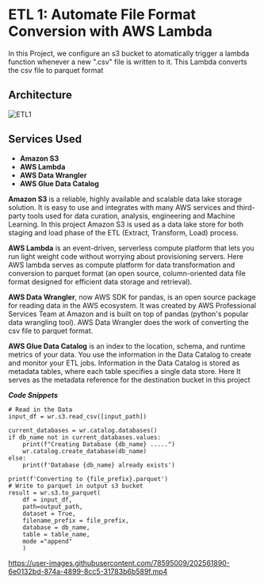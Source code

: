 # ETL 1: Automate File Format Conversion with AWS Lambda

In this Project, we configure an s3 bucket to atomatically trigger a lambda function
whenever a new ".csv" file is written to it. This Lambda converts the csv file to parquet format

## Architecture
![ETL1](https://user-images.githubusercontent.com/78595009/202572265-3035bae4-72c0-44bf-b297-0bede7ae5685.png)


## Services Used
- **Amazon S3**
- **AWS Lambda**
- **AWS Data Wrangler**
- **AWS Glue Data Catalog**

**Amazon S3** is a reliable, highly available and scalable data lake storage solution. It is easy to use and integrates with many AWS services and third-party tools used for data curation, analysis, engineering and Machine Learning. In this project Amazon S3 is used as a data lake store for both staging and load phase of the ETL (Extract, Transform, Load) process.

**AWS Lambda** is an event-driven, serverless compute platform that lets you run light weight code without worrying about provisioning servers. Here AWS lambda serves as compute platform for data transformation and conversion to parquet format (an open source, column-oriented data file format designed for efficient data storage and retrieval).

**AWS Data Wrangler**, now AWS SDK for pandas, is an open source package for reading data in the AWS ecosystem. It was created by AWS Professional Services Team at Amazon and is built on top of pandas (python's popular data wrangling tool). AWS Data Wrangler does the work of converting the csv file to parquet format.

**AWS Glue Data Catalog** is an index to the location, schema, and runtime metrics of your data. You use the information in the Data Catalog to create and monitor your ETL jobs. Information in the Data Catalog is stored as metadata tables, where each table specifies a single data store. Here It serves as the metadata reference for the destination bucket in this project

***Code Snippets***
```
# Read in the Data
input_df = wr.s3.read_csv([input_path])
        
current_databases = wr.catalog.databases()
if db_name not in current_databases.values:
    print(f"Creating Database {db_name} .....")
    wr.catalog.create_database(db_name)
else:
    print(f'Database {db_name} already exists')

print(f'Converting to {file_prefix}.parquet')
# Write to parquet in output s3 bucket
result = wr.s3.to_parquet(
    df = input_df,
    path=output_path,
    dataset = True,
    filename_prefix = file_prefix,
    database = db_name,
    table = table_name,
    mode ="append"
    )
```




https://user-images.githubusercontent.com/78595009/202561890-6e0132bd-874a-4899-8cc5-31783b6b589f.mp4

